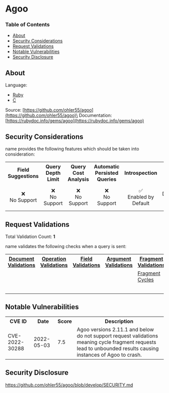# Agoo

### Table of Contents
* [About](#About)
* [Security Considerations](#Security-Considerations)
* [Request Validations](#Request-Validations)
* [Notable Vulnerabilities](#Notable-Vulnerabilties)
* [Security Disclosure](#Security-Disclosure)

## About
Language:
- [Ruby](https://www.ruby-lang.org/en/)
- [C](http://www.open-std.org/jtc1/sc22/wg14/)

Source: [https://github.com/ohler55/agoo](https://github.com/ohler55/agoo)\
Documentation: [https://rubydoc.info/gems/agoo](https://rubydoc.info/gems/agoo)

## Security Considerations
name provides the following features which should be taken into consideration:

<table>
	<tr>
		<th align="center">Field Suggestions</th>
		<th align="center">Query Depth Limit</th>
		<th align="center">Query Cost Analysis</th>
		<th align="center">Automatic Persisted Queries</th>
		<th align="center">Introspection</th>
		<th align="center">Debug Mode</th>
		<th align="center">Batch Requests</th>
	</tr>
	<tr>
		<td align="center">❌<br>No Support</td>
		<td align="center">❌<br>No Support</td>
		<td align="center">❌<br>No Support</td>
		<td align="center">❌<br>No Support</td>
		<td align="center">✅<br>Enabled by Default</td>
		<td align="center">⚠️<br>Disabled by Default</td>
		<td align="center">❌<br>No Support</td>
	</tr>
</table>

## Request Validations
Total Validation Count: **1**

name validates the following checks when a query is sent:

<table>
	<tr>
		<th><a href="https://spec.graphql.org/October2021/#sec-Documents">Document Validations</a></th>
		<th><a href="https://spec.graphql.org/October2021/#sec-Validation.Operations">Operation Validations</a></th>
		<th><a href="https://spec.graphql.org/October2021/#sec-Validation.Fields">Field Validations</a></th>
		<th><a href="https://spec.graphql.org/October2021/#sec-Validation.Arguments">Argument Validations</a></th>
		<th><a href="https://spec.graphql.org/October2021/#sec-Validation.Fragments">Fragment Validations</a></th>
		<th><a href="https://spec.graphql.org/October2021/#sec-Values">Value Validations</a></th>
		<th><a href="https://spec.graphql.org/October2021/#sec-Validation.Directives">Directive Validations</a></th>
		<th><a href="https://spec.graphql.org/October2021/#sec-Validation.Variables">Variable Validations</a></th>
		<th>Misc. Validations</th>
	</tr>
	<tr>
		<td><a href=""></a></td>
		<td><a href=""></a></td>
		<td><a href=""></a></td>
		<td><a href=""></a></td>
		<td><a href="https://github.com/ohler55/agoo/blob/ecb72fa66f3d846b724b4fa1d7648669cebabe0c/ext/agoo/gqlintro.c">Fragment Cycles</a></td>
		<td><a href=""></a></td>
		<td><a href=""></a></td>
		<td><a href=""></a></td>
		<td><a href=""></a></td>
	</tr>
	<tr>
		<td><a href=""></a></td>
		<td><a href=""></a></td>
		<td><a href=""></a></td>
		<td><a href=""></a></td>
		<td><a href=""></a></td>
		<td><a href=""></a></td>
		<td><a href=""></a></td>
		<td><a href=""></a></td>
		<td><a href=""></a></td>
	</tr>
	<tr>
		<td><a href=""></a></td>
		<td><a href=""></a></td>
		<td><a href=""></a></td>
		<td><a href=""></a></td>
		<td><a href=""></a></td>
		<td><a href=""></a></td>
		<td><a href=""></a></td>
		<td><a href=""></a></td>
		<td><a href=""></a></td>
	</tr>
	<tr>
		<td><a href=""></a></td>
		<td><a href=""></a></td>
		<td><a href=""></a></td>
		<td><a href=""></a></td>
		<td><a href=""></a></td>
		<td><a href=""></a></td>
		<td><a href=""></a></td>
		<td><a href=""></a></td>
		<td><a href=""></a></td>
	</tr>
	<tr>
		<td><a href=""></a></td>
		<td><a href=""></a></td>
		<td><a href=""></a></td>
		<td><a href=""></a></td>
		<td><a href=""></a></td>
		<td><a href=""></a></td>
		<td><a href=""></a></td>
		<td><a href=""></a></td>
		<td><a href=""></a></td>
	</tr>
	<tr>
		<td><a href=""></a></td>
		<td><a href=""></a></td>
		<td><a href=""></a></td>
		<td><a href=""></a></td>
		<td><a href=""></a></td>
		<td><a href=""></a></td>
		<td><a href=""></a></td>
		<td><a href=""></a></td>
		<td><a href=""></a></td>
	</tr>
</table>

## Notable Vulnerabilities

<table>
	<tr>
		<th>CVE ID</th>
		<th>Date</th>
		<th>Score</th>
		<th>Description</th>
	</tr>
	<tr>
		<td>CVE-2022-30288</td>
		<td>2022-05-03</td>
		<td>7.5</td>
		<td>Agoo versions 2.11.1 and below do not support request validations meaning cycle fragment requests lead to unbounded results causing instances of Agoo to crash.</td>
	</tr>
</table>

## Security Disclosure
https://github.com/ohler55/agoo/blob/develop/SECURITY.md
